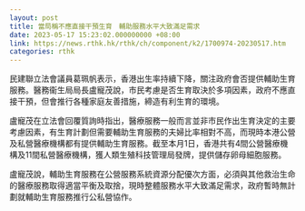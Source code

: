 ```yaml
---
layout: post
title: 當局稱不應直接干預生育　輔助服務水平大致滿足需求
date: 2023-05-17 15:23:02.000000000 +08:00
link: https://news.rthk.hk/rthk/ch/component/k2/1700974-20230517.htm
categories: rthk
---
```


民建聯立法會議員葛珮帆表示，香港出生率持續下降，關注政府會否提供輔助生育服務。醫務衞生局局長盧寵茂說，市民考慮是否生育取決於多項因素，政府不應直接干預，但會推行各種家庭友善措施，締造有利生育的環境。

盧寵茂在立法會回覆質詢時指出，醫療服務一般而言並非市民作出生育決定的主要考慮因素，有生育計劃但需要輔助生育服務的夫婦比率相對不高，而現時本港公營及私營醫療機構都有提供輔助生育服務。截至本月1日，香港共有4間公營醫療機構及11間私營醫療機構，獲人類生殖科技管理局發牌，提供儲存卵母細胞服務。

盧寵茂說，輔助生育服務在公營服務系統資源分配優次方面，必須與其他救治生命的醫療服務取得適當平衡及取捨，現時整體服務水平大致滿足需求，政府暫時無計劃就輔助生育服務推行公私營協作。
